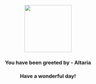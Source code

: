 <p align="center">
    <img src="https://raw.githubusercontent.com/PokeAPI/sprites/master/sprites/pokemon/334.png" width="150" height="150">
</p>
<h3 align="center">You have been greeted by - <b>Altaria</b></h3>
<h3 align="center">Have a wonderful day!</h3>
